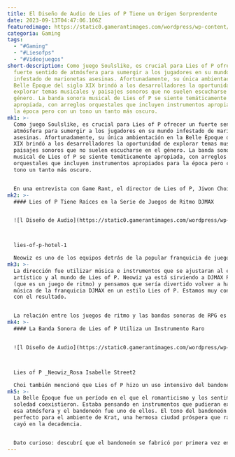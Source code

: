 ```yaml
---
title: El Diseño de Audio de Lies of P Tiene un Origen Sorprendente
date: 2023-09-13T04:47:06.106Z
featuredimage: https://static0.gamerantimages.com/wordpress/wp-content/uploads/2023/09/lies-of-p-cop-boss-1.jpg?q=50&fit=contain&w=1140&h=&dpr=1.5
categoria: Gaming
tags:
  - "#Gaming"
  - "#Liesofps"
  - "#Videojuegos"
short-description: Como juego Soulslike, es crucial para Lies of P ofrecer un
  fuerte sentido de atmósfera para sumergir a los jugadores en su mundo
  infestado de marionetas asesinas. Afortunadamente, su única ambientación en la
  Belle Époque del siglo XIX brindó a los desarrolladores la oportunidad de
  explorar temas musicales y paisajes sonoros que no suelen escucharse en el
  género. La banda sonora musical de Lies of P se siente temáticamente
  apropiada, con arreglos orquestales que incluyen instrumentos apropiados para
  la época pero con un tono un tanto más oscuro.
mk1: >-
  Como juego Soulslike, es crucial para Lies of P ofrecer un fuerte sentido de
  atmósfera para sumergir a los jugadores en su mundo infestado de marionetas
  asesinas. Afortunadamente, su única ambientación en la Belle Époque del siglo
  XIX brindó a los desarrolladores la oportunidad de explorar temas musicales y
  paisajes sonoros que no suelen escucharse en el género. La banda sonora
  musical de Lies of P se siente temáticamente apropiada, con arreglos
  orquestales que incluyen instrumentos apropiados para la época pero con un
  tono un tanto más oscuro.


  En una entrevista con Game Rant, el director de Lies of P, Jiwon Choi, habló sobre el enfoque del equipo en la banda sonora y el diseño de sonido del juego. En particular, reveló que la música del juego estuvo fuertemente inspirada por una fuente inusual: la serie de juegos de ritmo DJMAX, una franquicia en la que Neowiz también trabajó y que presenta principalmente música de baile optimista de DJ coreanos junto con conocidos artistas de música electrónica como Marshmello y Porter Robinson. Además, Choi habló sobre uno de los instrumentos más inusuales que se utilizó en la grabación de la banda sonora y los desafíos involucrados en encontrar a alguien que pudiera tocarlo.
mk2: >-
  #### Lies of P Tiene Raíces en la Serie de Juegos de Ritmo DJMAX


  ![l Diseño de Audio](https://static0.gamerantimages.com/wordpress/wp-content/uploads/2023/09/lies-of-p-hotel-1.jpg?q=50&fit=crop&w=1500&dpr=1.5 "l Diseño de Audio")



  lies-of-p-hotel-1

  Neowiz es uno de los equipos detrás de la popular franquicia de juegos de ritmo DJMAX, y Choi dijo que el equipo de Lies of P quería adaptar algunas de las canciones de esa franquicia para el nuevo juego. Por supuesto, la melancólica banda sonora orquestal de Lies of P está prácticamente en el extremo opuesto del espectro en comparación con las canciones de baile optimistas, pero está claro que este enfoque funcionó a favor del equipo. Los veteranos de DJMAX con oído agudo pueden reconocer ocasionalmente un tema melódico familiar durante las peleas de jefes de Lies of P, que suele ser la única ocasión en la que suena música fuera del área central del Hotel Krat.
mk3: >-
  La dirección fue utilizar música e instrumentos que se ajustaran al estilo
  artístico y al mundo de Lies of P. Neowiz ya está sirviendo a DJMAX RESPECT V
  (que es un juego de ritmo) y pensamos que sería divertido volver a hacer la
  música de la franquicia DJMAX en un estilo Lies of P. Estamos muy contentos
  con el resultado.


  La relación entre los juegos de ritmo y las bandas sonoras de RPG es algo que ha sido apreciado con más frecuencia por los desarrolladores de juegos en los últimos años, con juegos como Theatrhythm Final Fantasy y Kingdom Hearts: Melody of Memory que adaptan épicas pistas orquestales en juegos de ritmo diabólicamente divertidos y desafiantes. Es ciertamente interesante ver a Lies of P explorar lo opuesto al adaptar pegajosos arreglos de juegos de ritmo para un Soulslike apocalíptico de Pinocho.
mk4: >-
  #### La Banda Sonora de Lies of P Utiliza un Instrumento Raro


  ![l Diseño de Audio](https://static0.gamerantimages.com/wordpress/wp-content/uploads/2023/09/lies-of-p-_neowiz_rosa-isabelle-street2.jpg?q=50&fit=crop&w=1500&dpr=1.5 "l Diseño de Audio")



  Lies of P _Neowiz_Rosa Isabelle Street2

  Choi también mencionó que Lies of P hizo un uso intensivo del bandoneón, un instrumento parecido a un acordeón extremadamente raro que se usó mucho durante el período de la Belle Époque. Más de un siglo después, hay muy pocas personas que tocan el bandoneón, lo que dificultó que el equipo de Lies of P obtuviera una grabación auténtica. Muchos compositores modernos de música de videojuegos evitan esta limitación optando por instrumentos basados en software que pueden emular razonablemente el sonido real, por lo que es admirable que Lies of P se haya esforzado por encontrar a un auténtico intérprete de bandoneón.
mk5: >-
  La Belle Époque fue un período en el que el romanticismo y los sentimientos de
  soledad coexistieron. Estaba pensando en instrumentos que pudieran expresar
  esa atmósfera y el bandoneón fue uno de ellos. El tono del bandoneón era
  perfecto para el ambiente de Krat, una hermosa ciudad próspera que rápidamente
  cayó en la decadencia.


  Dato curioso: descubrí que el bandoneón se fabricó por primera vez en Alemania en 1835, por lo que durante la verdadera era de la Belle Époque, es probable que se estuviera tocando el bandoneón en algún lugar de Europa. No fue fácil encontrar a un músico que tocara el bandoneón, pero el artista que grabó para el juego fue muy servicial. Estoy muy agradecido al artista que trabajó con nosotros.
---
```

